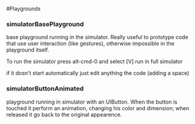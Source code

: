 #Playgrounds
### simulatorBasePlayground
base playground running in the simulator.
Really useful to prototype code that use user interaction (like gestures), otherwise impossible in the playground itself.

To run the simulator press alt-cmd-0 and select 
[V] run in full simulator

if it dosn't start automatically just edit anything the code (adding a space) 

### simulatorButtonAnimated
playground running in simulator with an UIButton.
When the button is touched it perform an animation, changing his color and dimension; when released it go back to the original appearence.
